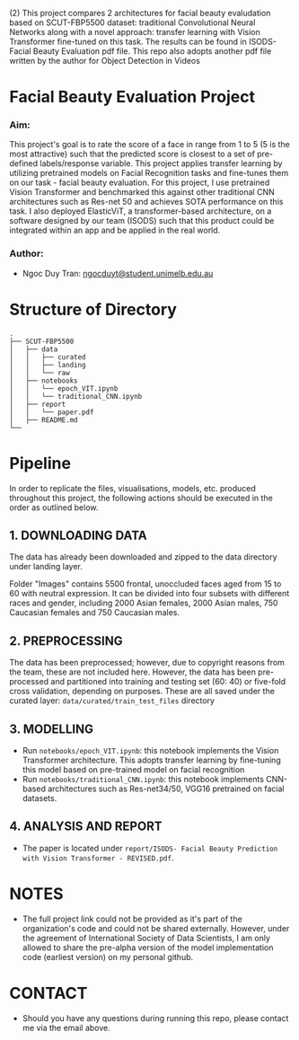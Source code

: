 

(2) This project compares 2 architectures for facial beauty evaludation based on SCUT-FBP5500 dataset: traditional Convolutional Neural Networks along with a novel approach: transfer learning with Vision Transformer fine-tuned on this task. The results can be found in ISODS-Facial Beauty Evaluation pdf file. This repo also adopts another pdf file written by the author for Object Detection in Videos


# Facial Beauty Evaluation Project 
### Aim:
This project's goal is to rate the score of a face in range from 1 to 5 (5 is the most attractive) such that the predicted score is closest to a set of pre-defined labels/response variable. This project applies transfer learning by utilizing pretrained models on Facial Recognition tasks and fine-tunes them on our task - facial beauty evaluation. For this project, I use pretrained Vision Transformer and benchmarked this against other traditional CNN architectures such as Res-net 50 and achieves SOTA performance on this task. I also deployed ElasticViT, a transformer-based architecture, on a software designed by our team (ISODS) such that this product could be integrated within an app and be applied in the real world.

### Author:
* Ngoc Duy Tran: ngocduyt@student.unimelb.edu.au

# Structure of Directory
    .  
    ├── SCUT-FBP5500 
    │   ├── data  
    │   │   ├── curated  
    │   │   ├── landing  
    │   │   └── raw   
    │   ├── notebooks   
    │   │   └── epoch_VIT.ipynb
    │   │   └── traditional_CNN.ipynb 
    │   ├── report  
    │   │   └── paper.pdf 
    │   ├── README.md  
    └──  

# Pipeline
In order to replicate the files, visualisations, models, etc. produced throughout this project, the following actions should be executed in the order as outlined below. 

## 1. DOWNLOADING DATA

The data has already been downloaded and zipped to the data directory under landing layer.

Folder "Images" contains 5500 frontal, unoccluded faces aged from 15 to 60 with neutral expression. It can be divided into four subsets with different races and gender, including 2000 Asian females, 2000 Asian males, 750 Caucasian females and 750 Caucasian males.

## 2. PREPROCESSING

The data has been preprocessed; however, due to copyright reasons from the team, these are not included here. However, the data has been pre-processed and partitioned into training and testing set (60: 40) or five-fold cross validation, depending on purposes. These are all saved under the curated layer: `data/curated/train_test_files` directory

## 3. MODELLING
- Run `notebooks/epoch_VIT.ipynb`: this notebook implements the Vision Transformer architecture. This adopts transfer learning by fine-tuning this model based on pre-trained model on facial recognition
- Run `notebooks/traditional_CNN.ipynb`: this notebook implements CNN-based architectures such as Res-net34/50, VGG16 pretrained on facial datasets. 

## 4. ANALYSIS AND REPORT
- The paper is located under `report/ISODS- Facial Beauty Prediction with Vision Transformer - REVISED.pdf`. 


# NOTES
- The full project link could not be provided as it's part of the organization's code and could not be shared externally. However, under the agreement of International Society of Data Scientists, I am only allowed to share the pre-alpha version of the model implementation code (earliest version) on my personal github.


# CONTACT
- Should you have any questions during running this repo, please contact me via the email above.



